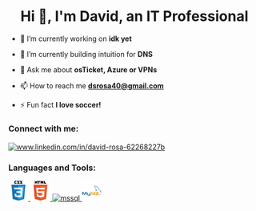 <h1 align="center">Hi 👋, I'm David, an IT Professional</h1>

- 🔭 I’m currently working on **idk yet**
 
- 🌱 I’m currently building intuition for **DNS**

- 💬 Ask me about **osTicket, Azure or VPNs**

- 📫 How to reach me **dsrosa40@gmail.com**

- ⚡ Fun fact **I love soccer!**

<h3 align="left">Connect with me:</h3>
<p align="left">
<a href="https://linkedin.com/in/www.linkedin.com/in/david-rosa-62268227b" target="blank"><img align="center" src="https://raw.githubusercontent.com/rahuldkjain/github-profile-readme-generator/master/src/images/icons/Social/linked-in-alt.svg" alt="www.linkedin.com/in/david-rosa-62268227b" height="30" width="40" /></a>
</p>

<h3 align="left">Languages and Tools:</h3>
<p align="left"> <a href="https://www.w3schools.com/css/" target="_blank" rel="noreferrer"> <img src="https://raw.githubusercontent.com/devicons/devicon/master/icons/css3/css3-original-wordmark.svg" alt="css3" width="40" height="40"/> </a> <a href="https://www.w3.org/html/" target="_blank" rel="noreferrer"> <img src="https://raw.githubusercontent.com/devicons/devicon/master/icons/html5/html5-original-wordmark.svg" alt="html5" width="40" height="40"/> </a> <a href="https://www.microsoft.com/en-us/sql-server" target="_blank" rel="noreferrer"> <img src="https://www.svgrepo.com/show/303229/microsoft-sql-server-logo.svg" alt="mssql" width="40" height="40"/> </a> <a href="https://www.mysql.com/" target="_blank" rel="noreferrer"> <img src="https://raw.githubusercontent.com/devicons/devicon/master/icons/mysql/mysql-original-wordmark.svg" alt="mysql" width="40" height="40"/> </a> </p>
